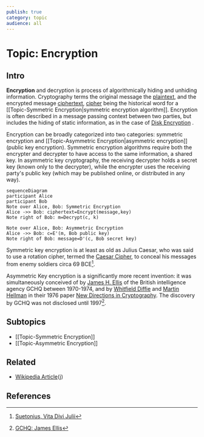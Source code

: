 ```yaml
---
publish: true
category: topic
audience: all
---
```

# Topic: Encryption
## Intro
**Encryption** and decryption is process of algorithmically hiding and unhiding information. Cryptography terms the original message the [plaintext](https://en.wikipedia.org/wiki/Plaintext), and the encrypted message [ciphertext](https://en.wikipedia.org/wiki/Ciphertext), [cipher](https://en.wikipedia.org/wiki/Cipher) being the historical word for a [[Topic-Symmetric Encryption|symmetric encryption algorithm]]. Encryption is often described in a message passing context between two parties, but includes the hiding of static information, as in the case of [Disk Encryption](https://en.wikipedia.org/wiki/Disk_encryption) .

Encryption can be broadly categorized into two categories: symmetric encryption and [[Topic-Asymmetric Encryption|asymmetric encryption]] (public key encryption). Symmetric encryption algorithms require both the encrypter and decrypter to have access to the same information, a shared key. In asymmetric key cryptography, the receiving decrypter holds a secret key (known only to the decrypter), while the encrypter uses the receiving party's public key (which may be published online, or distributed in any way). 

```mermaid
sequenceDiagram
participant Alice
participant Bob
Note over Alice, Bob: Symmetric Encryption
Alice ->> Bob: ciphertext=Encrypt(message,key)
Note right of Bob: m=Decrypt(c, k)

Note over Alice, Bob: Asymmetric Encryption
Alice ->> Bob: c=E'(m, Bob public key)
Note right of Bob: message=D'(c, Bob secret key)
```

Symmetric key encryption is at least as old as Julius Caesar, who was said to use a rotation cipher, termed the [Caesar Cipher](https://en.wikipedia.org/wiki/Caesar_cipher), to conceal his messages from enemy soldiers circa 69 BCE[^1].

Asymmetric Key encryption is a significantly more recent invention: it was simultaneously conceived of by [James H. Ellis](https://en.wikipedia.org/wiki/James_H._Ellis) of the British intelligence agency GCHQ between 1970-1974, and by [Whitfield Diffie](https://en.wikipedia.org/wiki/Whitfield_Diffie) and [Martin Hellman](https://en.wikipedia.org/wiki/Martin_Hellman) in their 1976 paper [New Directions in Cryptography](https://ieeexplore.ieee.org/document/1055638). The discovery by GCHQ was not disclosed until 1997[^2].

## Subtopics
- [[Topic-Symmetric Encryption]]
- [[Topic-Asymmetric Encryption]]

## Related
- [Wikipedia Article](https://en.wikipedia.org/wiki/Encryption)(j)

## References
[^1]: [Suetonius, Vita Divi Julii](http://thelatinlibrary.com/suetonius/suet.caesar.html#56)
[^2]: [GCHQ: James Ellis](https://www.gchq.gov.uk/person/james-ellis)